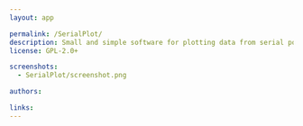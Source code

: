 ```yaml
---
layout: app

permalink: /SerialPlot/
description: Small and simple software for plotting data from serial port
license: GPL-2.0+

screenshots:
  - SerialPlot/screenshot.png

authors:

links:
---
```

